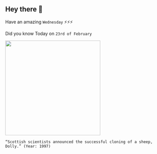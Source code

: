 ## Hey there 👋
Have an amazing `Wednesday` ⚡⚡⚡

Did you know Today on `23rd of February`
 
 [<img src="https://i.imgur.com/duxn8EM.png" width="300" />](http://news.bbc.co.uk/onthisday/hi/dates/stories/february/22/newsid_4245000/4245877.stm) 
 ```
“Scottish scientists announced the successful cloning of a sheep, Dolly.” (Year: 1997)
```

